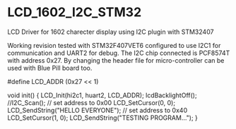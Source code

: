 # LCD_1602_I2C_STM32
LCD Driver for 1602 charecter display using I2C plugin with STM32407 

Working revision tested with STM32F407VET6 configured to use I2C1 for communication and UART2 for debug. The I2C chip connected is PCF8574T with address 0x27. By changing the header file for micro-controller can be used with Blue Pill board too.

#define LCD_ADDR (0x27 << 1)

void init() 
{
    LCD_Init(hi2c1, huart2, LCD_ADDR);
    lcdBacklightOff();
    //I2C_Scan();
    // set address to 0x00
    LCD_SetCursor(0, 0);
    LCD_SendString("HELLO EVERYONE");
    // set address to 0x40
    LCD_SetCursor(1, 0);
    LCD_SendString("TESTING PROGRAM...");
}

